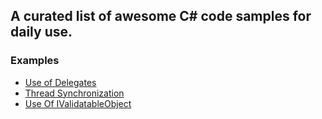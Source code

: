 ## A curated list of awesome C# code samples for daily use.

### Examples

- [Use of Delegates](https://github.com/lijotech/CSharpCodeExamples/tree/main/DelegatesInCSharp)
- [Thread Synchronization](https://github.com/lijotech/CSharpCodeExamples/tree/main/ThreadSynchronizationInCSharp)
- [Use Of IValidatableObject](https://github.com/lijotech/CSharpCodeExamples/tree/main/UseOfIValidatableObjectInCSharp)
